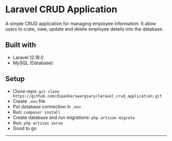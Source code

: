 # Laravel CRUD Application

A simple CRUD application for managing employee information. It allow users to crate, view, update and delete employee details into the database.

## Built with

- Laravel 12.18.0
- MySQL (Database)

## Setup

- Clone repo: `git clone https://github.com/dipankarswargiary/laravel_crud_application.git`
- Create `.env` file 
- Put database connection in `.env`
- Run: `composer install`
- Create database and run migrations: `php artisan migrate`
- Run: `php artisan serve`
- Good to go

---